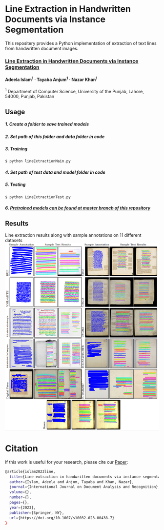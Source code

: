# Line Extraction in Handwritten Documents via Instance Segmentation
This repositery provides a Python implementation of extraction of text lines from handwritten document images.

### [Line Extraction in Handwritten Documents via Instance Segmentation](https://doi.org/10.1007/s10032-023-00438-7)
#### Adeela Islam<sup>1</sup> · Tayaba Anjum<sup>1</sup> · Nazar Khan<sup>1</sup>



<sup>1</sup> Department of Computer Science, University of the Punjab, Lahore, 54000, Punjab,
Pakistan <br>

## Usage
 
##### 1. Create a folder to save trained models
##### 2. Set path of this folder and data folder in code
##### 3. Training

```bash
$ python lineExtractionMain.py
```
##### 4. Set path of test data and model folder in code
##### 5. Testing

```bash
$ python LineExtractionTest.py
```

##### 6. [Pretrained models can be found at master branch of this repository](https://github.com/AdeelaIslam/HLExt-via-IS/tree/master)

## Results
Line extraction results along with sample annotations on 11 different datasets
![Figure 1](https://github.com/AdeelaIslam/HLExt-via-IS/blob/main/images/fig1.PNG)


# Citation
If this work is useful for your research, please cite our [Paper](https://doi.org/10.1007/s10032-023-00438-7):
```bash
@article{islam2023line,
  title={Line extraction in handwritten documents via instance segmentation},
  author={Islam, Adeela and Anjum, Tayaba and Khan, Nazar},
  journal={International Journal on Document Analysis and Recognition},
  volume={},
  number={},
  pages={},
  year={2023},
  publisher={Springer, NY},
  url={https://doi.org/10.1007/s10032-023-00438-7}
}
```
